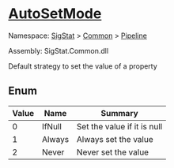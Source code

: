 # [AutoSetMode](./AutoSetMode.md)
Namespace: [SigStat]() > [Common](./../README.md) > [Pipeline](./README.md)

Assembly: SigStat.Common.dll


Default strategy to set the value of a property

##	Enum

| Value | Name | Summary | 
| --- | --- | --- | 
| 0<div style="z-index: 1; position: absolute;"><img width=200/></div>| IfNull| Set the value if it is null<div style="z-index: 1; position: absolute;"><img width=200/></div>| <br>
| 1<div style="z-index: 1; position: absolute;"><img width=200/></div>| Always| Always set the value<div style="z-index: 1; position: absolute;"><img width=200/></div>| <br>
| 2<div style="z-index: 1; position: absolute;"><img width=200/></div>| Never| Never set the value<div style="z-index: 1; position: absolute;"><img width=200/></div>| <br>


